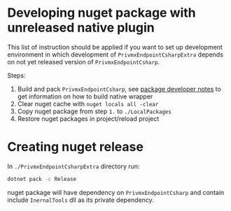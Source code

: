 # Developing nuget package with unreleased native plugin
This list of instruction should be applied if you want to set up development environment in which development of `PrivmxEndpointCsharpExtra` depends on not yet released version of `PrivmxEndpointCsharp`.

Steps:
1. Build and pack `PrivmxEndpointCsharp`, see [package developer notes](https://github.com/simplito/privmx-endpoint-csharp/blob/main/DeveloperNotes.md#creating-nuget-release-with-native-packages) to get information on how to build native wrapper
2. Clear nuget cache with `nuget locals all -clear`
3. Copy nuget package from step `1.` to `./LocalPackages` 
4. Restore nuget packages in project/reload project

# Creating nuget release
In `./PrivmxEndpointCsharpExtra` directory run:
```bash
dotnet pack -c Release
```
nuget package will have dependency on `PrivmxEndpointCsharp` and contain include `InernalTools` dll as its private dependency. 